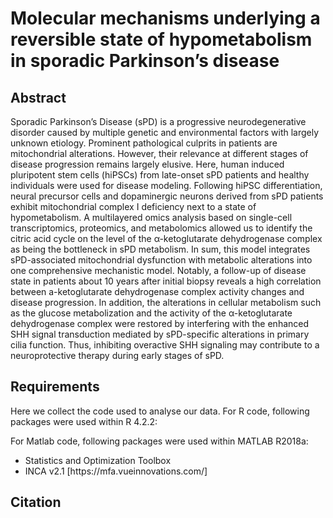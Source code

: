 # Molecular mechanisms underlying a reversible state of hypometabolism in sporadic Parkinson’s disease

## Abstract
Sporadic Parkinson’s Disease (sPD) is a progressive neurodegenerative disorder caused by multiple genetic and environmental factors with largely unknown etiology. Prominent pathological culprits in patients are mitochondrial alterations. However, their relevance at different stages of disease progression remains largely elusive. Here, human induced pluripotent stem cells (hiPSCs) from late-onset sPD patients and healthy individuals were used for disease modeling. Following hiPSC differentiation, neural precursor cells and dopaminergic neurons derived from sPD patients exhibit mitochondrial complex I deficiency next to a state of hypometabolism. A multilayered omics analysis based on single-cell transcriptomics, proteomics, and metabolomics allowed us to identify the citric acid cycle on the level of the α-ketoglutarate dehydrogenase complex as being the bottleneck in sPD metabolism. In sum, this model integrates sPD-associated mitochondrial dysfunction with metabolic alterations into one comprehensive mechanistic model. Notably, a follow-up of disease state in patients about 10 years after initial biopsy reveals a high correlation between a-ketoglutarate dehydrogenase complex activity changes and disease progression. In addition, the alterations in cellular metabolism such as the glucose metabolization and the activity of the α-ketoglutarate dehydrogenase complex were restored by interfering with the enhanced SHH signal transduction mediated by sPD-specific alterations in primary cilia function. Thus, inhibiting overactive SHH signaling may contribute to a neuroprotective therapy during early stages of sPD.

## Requirements
Here we collect the code used to analyse our data. 
For R code, following packages were used within R 4.2.2:

For Matlab code, following packages were used within MATLAB R2018a:
<ul>
<li> Statistics and Optimization Toolbox </li> 
<li> INCA v2.1 [https://mfa.vueinnovations.com/] </li> 
</ul>

## Citation
